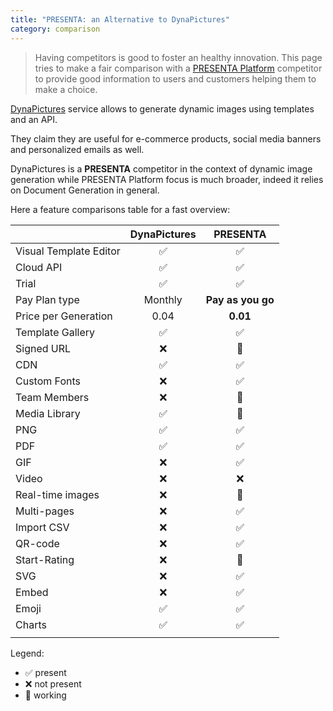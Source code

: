 ```yaml
---
title: "PRESENTA: an Alternative to DynaPictures"
category: comparison
---
```


> Having competitors is good to foster an healthy innovation. This page tries to make a fair comparison with a [PRESENTA Platform](/) competitor to provide good information to users and customers helping them to make a choice.

[DynaPictures](https://dynapictures.com/) service allows to generate dynamic images using templates and an API.

They claim they are useful for e-commerce products, social media banners and personalized emails as well.

DynaPictures is a **PRESENTA** competitor in the context of dynamic image generation while PRESENTA Platform focus is much broader, indeed it relies on Document Generation in general.

Here a feature comparisons table for a fast overview:

|                        | DynaPictures |     PRESENTA      |
| :--------------------- | :----------: | :---------------: |
| Visual Template Editor |      ✅       |         ✅         |
| Cloud API              |      ✅       |         ✅         |
| Trial                  |      ✅       |         ✅         |
| Pay Plan type          |   Monthly    | **Pay as you go** |
| Price per Generation   |     0.04     |     **0.01**      |
| Template Gallery       |      ✅       |         ✅         |
| Signed URL             |      ❌       |         🔧         |
| CDN                    |      ✅       |         ✅         |
| Custom Fonts           |      ❌       |         ✅         |
| Team Members           |      ❌       |         🔧         |
| Media Library          |      ✅       |         🔧         |
| PNG                    |      ✅       |         ✅         |
| PDF                    |      ✅       |         ✅         |
| GIF                    |      ❌       |         ✅         |
| Video                  |      ❌       |         ❌         |
| Real-time images       |      ❌       |         🔧         |
| Multi-pages            |      ❌       |         ✅         |
| Import CSV             |      ❌       |         ✅         |
| QR-code                |      ❌       |         ✅         |
| Start-Rating           |      ❌       |         🔧         |
| SVG                    |      ❌       |         ✅         |
| Embed                  |      ❌       |         ✅         |
| Emoji                  |      ✅       |         ✅         |
| Charts                 |      ✅       |         ✅         |
|                        |              |                   |


Legend: 

- ✅ present
- ❌ not present
- 🔧 working